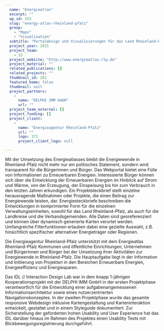 ```yaml
---
  name: "Energieatlas"
  excerpt: ""
  wp_id: 253
  slug: "energy-atlas-rheinland-pfalz"
  group: 
    - "Maps"
    - "Visualization"
  subtitle: "Portaldesign und Visualisierungen für das Land Rheinland-Pfalz"
  project_year: 2015
  project_team: 
    - 33
  project_website: "http://www.energieatlas.rlp.de"
  project_material: ""
  related_publications: []
  related_projects: ""
  thumbnail_id: 262
  featured_home: false
  thumbnail: null
  project_partners: 
    - 
      name: "DELPHI IMM GmbH"
      url: ""
  project_team_external: []
  project_funding: []
  project_client: 
    - 
      name: "Energieagentur Rheinland-Pfalz"
      url: ""
      logo: 372
      project_client_logo: null

---
```

Mit der Umsetzung des Energieatlasses bleibt die Energiewende in Rheinland-Pfalz nicht mehr nur ein politisches Statement, sondern wird transparent für die Bürgerinnen und Bürger. Das Webportal bietet eine Fülle von Informationen zu Erneuerbaren Energien. Interessierte Bürger können sich über die Entwicklung der Erneuerbaren Energien im Hinblick auf Strom und Wärme, von der Erzeugung, der Einspeisung bis hin zum Verbrauch in den letzten Jahren erkundigen. Ein Projektsteckbrief stellt einzelne herausragende Maßnahmen oder Projekte, die einen Beitrag zur Energiewende leisten, dar. Energiesteckbriefe beschreiben die Entwicklungen in komprimierter Form für die einzelnen Verwaltungseinheiten, sowohl für das Land Rheinland-Pfalz, als auch für die Landkreise und die Verbandsgemeinden. Alle Daten sind georeferenziert und können über dynamisch generierte Karten verortet werden. Umfangreiche Filterfunktionen erlauben dabei eine gezielte Auswahl, z.B. hinsichtlich spezifischer alternativer Energieträger oder Regionen.

Die Energieagentur Rheinland-Pfalz unterstützt mit dem Energieatlas Rheinland-Pfalz Kommunen und öffentliche Einrichtungen, Unternehmen und Bürgerinnen und Bürger bei der Umsetzung ihrer Aktivitäten zur Energiewende in Rheinland-Pfalz. Die Hauptaufgabe liegt in der Information und Initiierung von Projekten in den Bereichen Erneuerbare Energien, Energieeffizienz und Energiesparen.

Das IDL // Interaction Design Lab war in dem knapp 1-jährigen Kooperationsprojekt mit der DELPHI IMM GmbH in der ersten Projektphase verantwortlich für die Entwicklung einer aufgabenangemessenen Informationsarchitektur sowie eines nutzerzentrierten Navigationskonzeptes. In der zweiten Projektphase wurde das gesamte responsive Webdesign inklusive Kartengestaltung und Karteninteraktion entwickelt, gestaltet und in einem Styleguide dokumentiert. Zur Sicherstellung der geforderten hohen Usability und User Experience hat das IDL darüber hinaus im Rahmen des Projektes einen Usability Tests mit Blickbewegungsregistrierung durchgeführt.